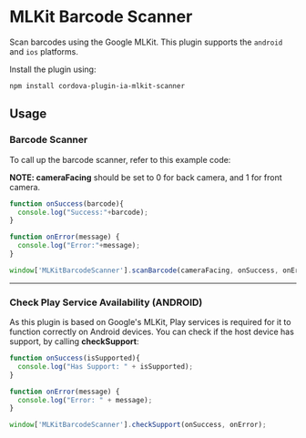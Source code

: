 MLKit Barcode Scanner
=======================

Scan barcodes using the Google MLKit. This plugin supports the `android` and `ios` platforms.

Install the plugin using:
``` 
npm install cordova-plugin-ia-mlkit-scanner
```

## Usage

### Barcode Scanner
To call up the barcode scanner, refer to this example code:

__NOTE: cameraFacing__ should be set to 0 for back camera, and 1 for front camera.

``` javascript
function onSuccess(barcode){
  console.log("Success:"+barcode);
}

function onError(message) {
  console.log("Error:"+message);
}

window['MLKitBarcodeScanner'].scanBarcode(cameraFacing, onSuccess, onError);
```

---
### Check Play Service Availability (ANDROID)
As this plugin is based on Google's MLKit, Play services is required for it to function correctly on Android devices. You can check if the host device has support, by calling __checkSupport__:

``` javascript
function onSuccess(isSupported){
  console.log("Has Support: " + isSupported);
}

function onError(message) {
  console.log("Error: " + message);
}

window['MLKitBarcodeScanner'].checkSupport(onSuccess, onError);
```
